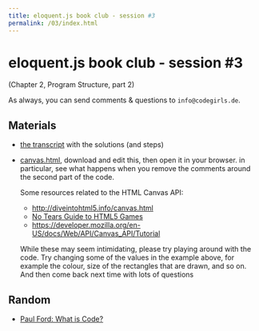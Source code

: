 ```yaml
---
title: eloquent.js book club - session #3
permalink: /03/index.html
---
```


# eloquent.js book club - session #3

(Chapter 2, Program Structure, part 2)

As always, you can send comments & questions to `info@codegirls.de`.

## Materials

- [the transcript](./transcript.html) with the solutions (and steps)
- [canvas.html](./canvas.html), download and edit this, then open it
    in your browser.  in particular, see what happens when you remove
    the comments around the second part of the code.

    Some resources related to the HTML Canvas API:

    - <http://diveintohtml5.info/canvas.html>
    - [No Tears Guide to HTML5 Games](http://www.html5rocks.com/en/tutorials/canvas/notearsgame/)
    - <https://developer.mozilla.org/en-US/docs/Web/API/Canvas_API/Tutorial>

    While these may seem intimidating, please try playing around with
    the code.  Try changing some of the values in the example above,
    for example the colour, size of the rectangles that are drawn,
    and so on.  And then come back next time with lots of questions

## Random

- [Paul Ford: What is Code?](http://www.bloomberg.com/graphics/2015-paul-ford-what-is-code/)
